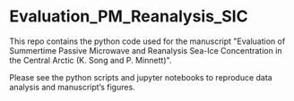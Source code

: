 # Evaluation_PM_Reanalysis_SIC
This repo contains the python code used for the manuscript "Evaluation of Summertime Passive Microwave and Reanalysis Sea-Ice Concentration in the Central Arctic (K. Song and P. Minnett)". 

Please see the python scripts and jupyter notebooks to reproduce data analysis and manuscript’s figures.
